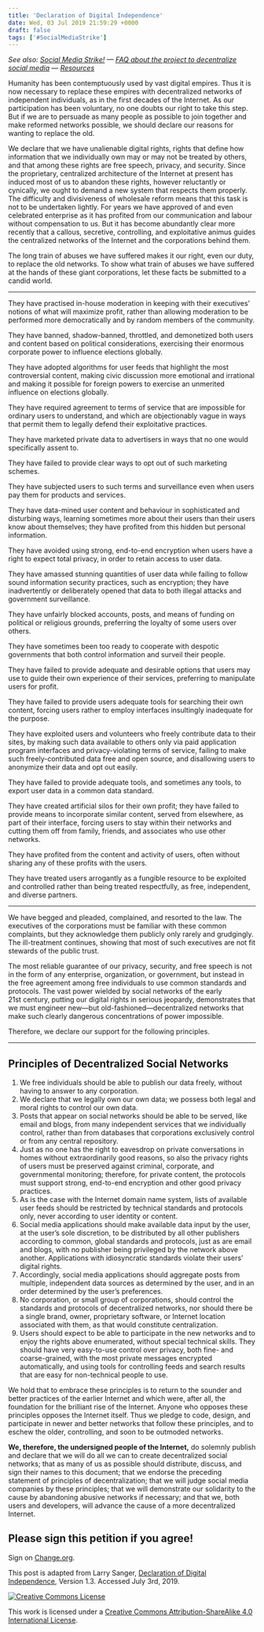 ```yaml
---
title: 'Declaration of Digital Independence'
date: Wed, 03 Jul 2019 21:59:29 +0000
draft: false
tags: ['#SocialMediaStrike']
---
```


_See also: [Social Media Strike!](https://larrysanger.org/2019/06/social-media-strike/) — [FAQ about the project to decentralize social media](https://larrysanger.org/2019/06/faq-about-the-project-to-decentralize-social-media/)_ — _[Resources](https://larrysanger.org/2019/06/socialmediastrike-resources/)_

Humanity has been contemptuously used by vast digital empires. Thus it is now necessary to replace these empires with decentralized networks of independent individuals, as in the first decades of the Internet. As our participation has been voluntary, no one doubts our right to take this step. But if we are to persuade as many people as possible to join together and make reformed networks possible, we should declare our reasons for wanting to replace the old.

We declare that we have unalienable digital rights, rights that define how information that we individually own may or may not be treated by others, and that among these rights are free speech, privacy, and security. Since the proprietary, centralized architecture of the Internet at present has induced most of us to abandon these rights, however reluctantly or cynically, we ought to demand a new system that respects them properly. The difficulty and divisiveness of wholesale reform means that this task is not to be undertaken lightly. For years we have approved of and even celebrated enterprise as it has profited from our communication and labour without compensation to us. But it has become abundantly clear more recently that a callous, secretive, controlling, and exploitative animus guides the centralized networks of the Internet and the corporations behind them.

The long train of abuses we have suffered makes it our right, even our duty, to replace the old networks. To show what train of abuses we have suffered at the hands of these giant corporations, let these facts be submitted to a candid world.

* * *

They have practised in-house moderation in keeping with their executives’ notions of what will maximize profit, rather than allowing moderation to be performed more democratically and by random members of the community.

They have banned, shadow-banned, throttled, and demonetized both users and content based on political considerations, exercising their enormous corporate power to influence elections globally.

They have adopted algorithms for user feeds that highlight the most controversial content, making civic discussion more emotional and irrational and making it possible for foreign powers to exercise an unmerited influence on elections globally.

They have required agreement to terms of service that are impossible for ordinary users to understand, and which are objectionably vague in ways that permit them to legally defend their exploitative practices.

They have marketed private data to advertisers in ways that no one would specifically assent to.

They have failed to provide clear ways to opt out of such marketing schemes.

They have subjected users to such terms and surveillance even when users pay them for products and services.

They have data-mined user content and behaviour in sophisticated and disturbing ways, learning sometimes more about their users than their users know about themselves; they have profited from this hidden but personal information.

They have avoided using strong, end-to-end encryption when users have a right to expect total privacy, in order to retain access to user data.

They have amassed stunning quantities of user data while failing to follow sound information security practices, such as encryption; they have inadvertently or deliberately opened that data to both illegal attacks and government surveillance.

They have unfairly blocked accounts, posts, and means of funding on political or religious grounds, preferring the loyalty of some users over others.

They have sometimes been too ready to cooperate with despotic governments that both control information and surveil their people.

They have failed to provide adequate and desirable options that users may use to guide their own experience of their services, preferring to manipulate users for profit.

They have failed to provide users adequate tools for searching their own content, forcing users rather to employ interfaces insultingly inadequate for the purpose.

They have exploited users and volunteers who freely contribute data to their sites, by making such data available to others only via paid application program interfaces and privacy-violating terms of service, failing to make such freely-contributed data free and open source, and disallowing users to anonymize their data and opt out easily.

They have failed to provide adequate tools, and sometimes any tools, to export user data in a common data standard.

They have created artificial silos for their own profit; they have failed to provide means to incorporate similar content, served from elsewhere, as part of their interface, forcing users to stay within their networks and cutting them off from family, friends, and associates who use other networks.

They have profited from the content and activity of users, often without sharing any of these profits with the users.

They have treated users arrogantly as a fungible resource to be exploited and controlled rather than being treated respectfully, as free, independent, and diverse partners.

* * *

We have begged and pleaded, complained, and resorted to the law. The executives of the corporations must be familiar with these common complaints, but they acknowledge them publicly only rarely and grudgingly. The ill-treatment continues, showing that most of such executives are not fit stewards of the public trust.

The most reliable guarantee of our privacy, security, and free speech is not in the form of any enterprise, organization, or government, but instead in the free agreement among free individuals to use common standards and protocols. The vast power wielded by social networks of the early 21st century, putting our digital rights in serious jeopardy, demonstrates that we must engineer new—but old-fashioned—decentralized networks that make such clearly dangerous concentrations of power impossible.

Therefore, we declare our support for the following principles.

* * *

Principles of Decentralized Social Networks
-------------------------------------------

1.  We free individuals should be able to publish our data freely, without having to answer to any corporation.
2.  We declare that we legally own our own data; we possess both legal and moral rights to control our own data.
3.  Posts that appear on social networks should be able to be served, like email and blogs, from many independent services that we individually control, rather than from databases that corporations exclusively control or from any central repository.
4.  Just as no one has the right to eavesdrop on private conversations in homes without extraordinarily good reasons, so also the privacy rights of users must be preserved against criminal, corporate, and governmental monitoring; therefore, for private content, the protocols must support strong, end-to-end encryption and other good privacy practices.
5.  As is the case with the Internet domain name system, lists of available user feeds should be restricted by technical standards and protocols only, never according to user identity or content.
6.  Social media applications should make available data input by the user, at the user’s sole discretion, to be distributed by all other publishers according to common, global standards and protocols, just as are email and blogs, with no publisher being privileged by the network above another. Applications with idiosyncratic standards violate their users’ digital rights.
7.  Accordingly, social media applications should aggregate posts from multiple, independent data sources as determined by the user, and in an order determined by the user’s preferences.
8.  No corporation, or small group of corporations, should control the standards and protocols of decentralized networks, nor should there be a single brand, owner, proprietary software, or Internet location associated with them, as that would constitute centralization.
9.  Users should expect to be able to participate in the new networks and to enjoy the rights above enumerated, without special technical skills. They should have very easy-to-use control over privacy, both fine- and coarse-grained, with the most private messages encrypted automatically, and using tools for controlling feeds and search results that are easy for non-technical people to use.

We hold that to embrace these principles is to return to the sounder and better practices of the earlier Internet and which were, after all, the foundation for the brilliant rise of the Internet. Anyone who opposes these principles opposes the Internet itself. Thus we pledge to code, design, and participate in newer and better networks that follow these principles, and to eschew the older, controlling, and soon to be outmoded networks.

**We, therefore, the undersigned people of the Internet,** do solemnly publish and declare that we will do all we can to create decentralized social networks; that as many of us as possible should distribute, discuss, and sign their names to this document; that we endorse the preceding statement of principles of decentralization; that we will judge social media companies by these principles; that we will demonstrate our solidarity to the cause by abandoning abusive networks if necessary; and that we, both users and developers, will advance the cause of a more decentralized Internet.

Please sign this petition if you agree!
---------------------------------------

Sign on [Change.org](http://chng.it/wTTQc8Yz).

This post is adapted from Larry Sanger, [Declaration of Digital Independence](https://larrysanger.org/2019/06/declaration-of-digital-independence/#), Version 1.3. Accessed July 3rd, 2019.

[![Creative Commons License](https://i.creativecommons.org/l/by-sa/4.0/88x31.png)](http://creativecommons.org/licenses/by-sa/4.0/)

  
This work is licensed under a [Creative Commons Attribution-ShareAlike 4.0 International License](http://creativecommons.org/licenses/by-sa/4.0/).